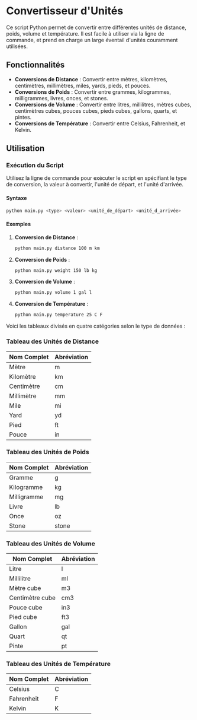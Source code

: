 # Convertisseur d'Unités

Ce script Python permet de convertir entre différentes unités de distance, poids, volume et température. Il est facile à utiliser via la ligne de commande, et prend en charge un large éventail d'unités couramment utilisées.

## Fonctionnalités

- **Conversions de Distance** : Convertir entre mètres, kilomètres, centimètres, millimètres, miles, yards, pieds, et pouces.
- **Conversions de Poids** : Convertir entre grammes, kilogrammes, milligrammes, livres, onces, et stones.
- **Conversions de Volume** : Convertir entre litres, millilitres, mètres cubes, centimètres cubes, pouces cubes, pieds cubes, gallons, quarts, et pintes.
- **Conversions de Température** : Convertir entre Celsius, Fahrenheit, et Kelvin.

## Utilisation

### Exécution du Script

Utilisez la ligne de commande pour exécuter le script en spécifiant le type de conversion, la valeur à convertir, l'unité de départ, et l'unité d'arrivée. 

#### Syntaxe

```bash
python main.py <type> <valeur> <unité_de_départ> <unité_d_arrivée>
```

#### Exemples

1. **Conversion de Distance** :
    ```bash
    python main.py distance 100 m km
    ```

2. **Conversion de Poids** :
    ```bash
    python main.py weight 150 lb kg
    ```

3. **Conversion de Volume** :
    ```bash
    python main.py volume 1 gal l
    ```

4. **Conversion de Température** :
    ```bash
    python main.py temperature 25 C F
    ```

Voici les tableaux divisés en quatre catégories selon le type de données :

### Tableau des Unités de Distance

| Nom Complet           | Abréviation |
|-----------------------|-------------|
| Mètre                 | m           |
| Kilomètre             | km          |
| Centimètre            | cm          |
| Millimètre            | mm          |
| Mile                  | mi          |
| Yard                  | yd          |
| Pied                  | ft          |
| Pouce                 | in          |

### Tableau des Unités de Poids

| Nom Complet           | Abréviation |
|-----------------------|-------------|
| Gramme                | g           |
| Kilogramme            | kg          |
| Milligramme           | mg          |
| Livre                 | lb          |
| Once                  | oz          |
| Stone                 | stone       |

### Tableau des Unités de Volume

| Nom Complet           | Abréviation |
|-----------------------|-------------|
| Litre                 | l           |
| Millilitre            | ml          |
| Mètre cube            | m3          |
| Centimètre cube       | cm3         |
| Pouce cube            | in3         |
| Pied cube             | ft3         |
| Gallon                | gal         |
| Quart                 | qt          |
| Pinte                 | pt          |


### Tableau des Unités de Température

| Nom Complet           | Abréviation |
|-----------------------|-------------|
| Celsius               | C           |
| Fahrenheit            | F           |
| Kelvin                | K           |